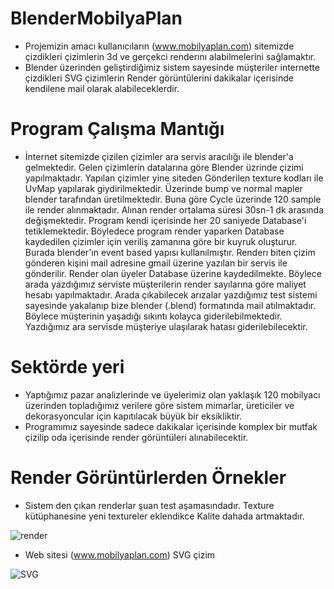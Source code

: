# BlenderMobilyaPlan

- Projemizin amacı kullanıcıların (www.mobilyaplan.com) sitemizde çizdikleri çizimlerin
3d ve gerçekci renderını alabilmelerini sağlamaktır.
- Blender üzerinden geliştirdiğimiz sistem sayesinde müşteriler internette çizdikleri SVG çizimlerin
Render görüntülerini dakikalar içerisinde kendilene mail olarak alabileceklerdir.

# Program Çalışma Mantığı

- İnternet sitemizde çizilen çizimler ara servis aracılığı ile blender'a gelmektedir. Gelen
çizimlerin datalarına göre Blender üzrinde çizimi yapılmaktadır. Yapılan çizimler yine siteden
Gönderilen texture  kodları ile UvMap yapılarak giydirilmektedir. Üzerinde bump ve normal mapler
blender tarafından üretilmektedir. Buna göre Cycle üzerinde 120 sample ile render alınmaktadır.
Alınan render ortalama süresi 30sn-1 dk arasında değişmektedir. Program kendi içerisinde her 
20 saniyede Database'i tetiklemektedir. Böyledece program render yaparken Database kaydedilen
çizimler için veriliş zamanına göre bir kuyruk oluşturur. Burada blender'ın event based
yapısı kullanılmıştır. Renderı biten çizim gönderen kişini mail adresine gmail üzerine yazılan bir
servis ile  gönderilir. Render olan üyeler Database üzerine kaydedilmekte. Böylece arada 
yazdığımız serviste müşterilerin render sayılarına göre maliyet  hesabı yapılmaktadır. Arada çıkabilecek
arızalar yazdığımız test sistemi sayesinde yakalanıp bize blender (.blend) formatında mail atılmaktadır.
Böylece müşterinin yaşadığı sıkıntı kolayca giderilebilmektedir.  Yazdığımız ara servisde 
müşteriye ulaşılarak hatası giderilebilecektir.

# Sektörde yeri

- Yaptığımız pazar analizlerinde ve üyelerimiz olan yaklaşık 120 mobilyacı üzerinden topladığımız verilere
göre sistem mimarlar, üreticiler ve dekorasyoncular için kapıtılacak büyük bir eksikliktir.
- Programımız sayesinde sadece dakikalar içerisinde komplex bir mutfak çizilip oda içerisinde render
görüntüleri alınabilecektir.

# Render Görüntürlerden Örnekler

- Sistem den çıkan renderlar şuan test aşamasındadır. Texture kütüphanesine yeni textureler eklendikce
Kalite dahada artmaktadır.


![render](https://firebasestorage.googleapis.com/v0/b/blender-44440.appspot.com/o/MobilyaPlan_CustomerName.png?alt=media&token=5e1256a8-e48c-4dce-ab14-5d379b561102)

- Web sitesi (www.mobilyaplan.com) SVG çizim 

![SVG](https://firebasestorage.googleapis.com/v0/b/blender-44440.appspot.com/o/furniturePlan.png?alt=media&token=df2e9ecb-84d9-4d67-85ad-e90e1441ea58)